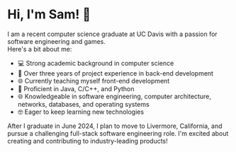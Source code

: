 # Hi, I'm Sam! 👋

I am a recent computer science graduate at UC Davis with a passion for software engineering and games.  
Here's a bit about me:

- 💻 Strong academic background in computer science
- 🚀 Over three years of project experience in back-end development
- 🌐 Currently teaching myself front-end development
- 🔧 Proficient in Java, C/C++, and Python
- 🌐 Knowledgeable in software engineering, computer architecture, networks, databases, and operating systems
- 🤓 Eager to keep learning new technologies

After I graduate in June 2024, I plan to move to Livermore, California, and pursue a challenging full-stack software engineering role. I'm excited about creating and contributing to industry-leading products!
